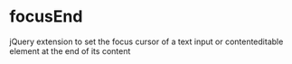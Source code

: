 # focusEnd
jQuery extension to set the focus cursor of a text input or contenteditable element at the end of its content
